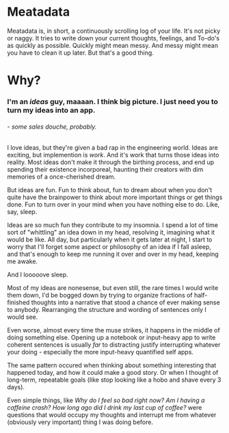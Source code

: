# Meatadata

Meatadata is, in short, a continuously scrolling log of your life. It's not picky or naggy. It tries to write down your current thoughts, feelings, and To-do's as quickly as possible.
Quickly might mean messy. And messy might mean you have to clean it up later. But that's a good thing. 

# Why?

### **I'm an *ideas* guy, maaaan. I think big picture. I just need you to turn my ideas into an app.**
###### *- some sales douche, probably.*

I love ideas, but they're given a bad rap in the engineering world. Ideas are exciting, but implemention is *work*. And it's work that turns those ideas into reality. Most ideas don't make it through the birthing process, and end up spending their existence incorporeal, haunting their creators with dim memories of a once-cherished dream.

But ideas are fun. Fun to think about, fun to dream about when you don't quite have the brainpower to think about more important things or get things done. Fun to turn over in your mind when you have nothing else to do. Like, say, sleep.

Ideas are so much fun they contribute to my insomnia. I spend a lot of time sort of "whittling" an idea down in my head, resolving it, imagining what it would be like.
All day, but particularly when it gets later at night, I start to worry that I'll forget some aspect or philosophy of an idea if I fall asleep, and that's enough to keep me running it over and over in my head, keeping me awake.

And I looooove sleep.

Most of my ideas are nonesense, but even still, the rare times I would write them down, I'd be bogged down by trying to organize fractions of half-finished thoughts into a narrative that stood a chance of ever making sense to anybody. Rearranging the structure and wording of sentences only I would see.

Even worse, almost every time the muse strikes, it happens in the middle of doing something else. Opening up a notebook or input-heavy app to write coherent sentences is usually *far* to distracting justify interrupting whatever your doing - especially the more input-heavy quantified self apps.

The same pattern occured when thinking about something interesting that happened today, and how it could make a good story. Or when I thought of long-term, repeatable goals (like stop looking like a hobo and shave every 3 days).

Even simple things, like *Why do I feel so bad right now? Am I having a caffeine crash? How long ago did I drink my last cup of coffee?* were questions that would occupy my thoughts and interrupt me from whatever (obviously very important) thing I was doing before.



